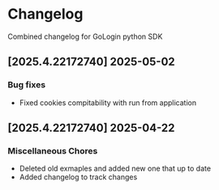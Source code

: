 # Changelog

Combined changelog for GoLogin python SDK

## [2025.4.22172740] 2025-05-02


### Bug fixes

* Fixed cookies compitability with run from application

## [2025.4.22172740] 2025-04-22


### Miscellaneous Chores

* Deleted old exmaples and added new one that up to date
* Added changelog to track changes